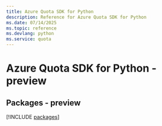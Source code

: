 ```yaml
---
title: Azure Quota SDK for Python
description: Reference for Azure Quota SDK for Python
ms.date: 07/14/2025
ms.topic: reference
ms.devlang: python
ms.service: quota
---
```

# Azure Quota SDK for Python - preview
## Packages - preview
[!INCLUDE [packages](quota-index.md)]